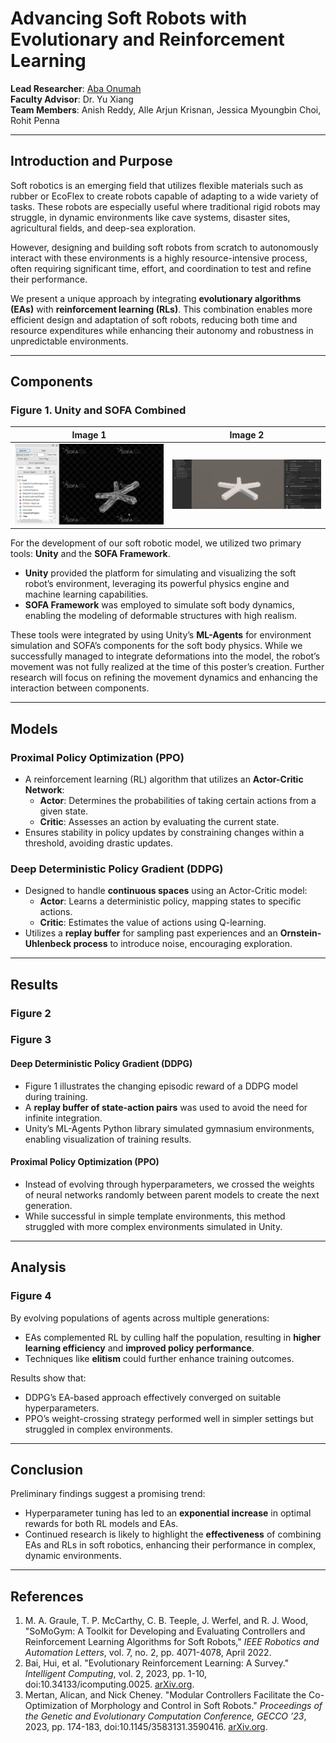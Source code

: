 # Advancing Soft Robots with Evolutionary and Reinforcement Learning

**Lead Researcher**: [Aba Onumah](edin.com/in/aba-onumah-63315328b/)  
**Faculty Advisor**: Dr. Yu Xiang  
**Team Members**: Anish Reddy, Alle Arjun Krisnan, Jessica Myoungbin Choi, Rohit Penna

---

## Introduction and Purpose

Soft robotics is an emerging field that utilizes flexible materials such as rubber or EcoFlex to create robots capable of adapting to a wide variety of tasks. These robots are especially useful where traditional rigid robots may struggle, in dynamic environments like cave systems, disaster sites, agricultural fields, and deep-sea exploration.

However, designing and building soft robots from scratch to autonomously interact with these environments is a highly resource-intensive process, often requiring significant time, effort, and coordination to test and refine their performance. 

We present a unique approach by integrating **evolutionary algorithms (EAs)** with **reinforcement learning (RLs)**. This combination enables more efficient design and adaptation of soft robots, reducing both time and resource expenditures while enhancing their autonomy and robustness in unpredictable environments.

---

## Components

### Figure 1. Unity and SOFA Combined
| Image 1 | Image 2 |
| ------- | ------- |
| ![Alt Text 1](https://github.com/AbaDragon47/SoftEvo/blob/main/2024-11-15_6.05.43.png) | ![Alt Text 2](https://github.com/AbaDragon47/SoftEvo/blob/main/unity.png) |


For the development of our soft robotic model, we utilized two primary tools: **Unity** and the **SOFA Framework**.

- **Unity** provided the platform for simulating and visualizing the soft robot’s environment, leveraging its powerful physics engine and machine learning capabilities.
- **SOFA Framework** was employed to simulate soft body dynamics, enabling the modeling of deformable structures with high realism.

These tools were integrated by using Unity’s **ML-Agents** for environment simulation and SOFA’s components for the soft body physics. While we successfully managed to integrate deformations into the model, the robot’s movement was not fully realized at the time of this poster’s creation. Further research will focus on refining the movement dynamics and enhancing the interaction between components.

---

## Models

### **Proximal Policy Optimization (PPO)**
- A reinforcement learning (RL) algorithm that utilizes an **Actor-Critic Network**:
  - **Actor**: Determines the probabilities of taking certain actions from a given state.
  - **Critic**: Assesses an action by evaluating the current state.
- Ensures stability in policy updates by constraining changes within a threshold, avoiding drastic updates.

### **Deep Deterministic Policy Gradient (DDPG)**
- Designed to handle **continuous spaces** using an Actor-Critic model:
  - **Actor**: Learns a deterministic policy, mapping states to specific actions.
  - **Critic**: Estimates the value of actions using Q-learning.
- Utilizes a **replay buffer** for sampling past experiences and an **Ornstein-Uhlenbeck process** to introduce noise, encouraging exploration.

---

## Results

### **Figure 2**  
### **Figure 3**  

#### **Deep Deterministic Policy Gradient (DDPG)**
- Figure 1 illustrates the changing episodic reward of a DDPG model during training.
- A **replay buffer of state-action pairs** was used to avoid the need for infinite integration.
- Unity’s ML-Agents Python library simulated gymnasium environments, enabling visualization of training results.

#### **Proximal Policy Optimization (PPO)**
- Instead of evolving through hyperparameters, we crossed the weights of neural networks randomly between parent models to create the next generation.
- While successful in simple template environments, this method struggled with more complex environments simulated in Unity.

---

## Analysis

### **Figure 4**

By evolving populations of agents across multiple generations:
- EAs complemented RL by culling half the population, resulting in **higher learning efficiency** and **improved policy performance**.
- Techniques like **elitism** could further enhance training outcomes.

Results show that:
- DDPG’s EA-based approach effectively converged on suitable hyperparameters.
- PPO’s weight-crossing strategy performed well in simpler settings but struggled in complex environments.

---

## Conclusion

Preliminary findings suggest a promising trend:
- Hyperparameter tuning has led to an **exponential increase** in optimal rewards for both RL models and EAs.
- Continued research is likely to highlight the **effectiveness** of combining EAs and RLs in soft robotics, enhancing their performance in complex, dynamic environments.

---

## References

1. M. A. Graule, T. P. McCarthy, C. B. Teeple, J. Werfel, and R. J. Wood, "SoMoGym: A Toolkit for Developing and Evaluating Controllers and Reinforcement Learning Algorithms for Soft Robots," *IEEE Robotics and Automation Letters*, vol. 7, no. 2, pp. 4071-4078, April 2022.
2. Bai, Hui, et al. "Evolutionary Reinforcement Learning: A Survey." *Intelligent Computing*, vol. 2, 2023, pp. 1-10, doi:10.34133/icomputing.0025. [arXiv.org](https://arxiv.org/pdf/2303.04150).
3. Mertan, Alican, and Nick Cheney. "Modular Controllers Facilitate the Co-Optimization of Morphology and Control in Soft Robots." *Proceedings of the Genetic and Evolutionary Computation Conference, GECCO ’23*, 2023, pp. 174-183, doi:10.1145/3583131.3590416. [arXiv.org](https://arxiv.org/pdf/2306.09358v1).
